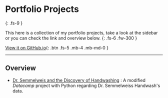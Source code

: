 # Portfolio Projects
{: .fs-9 }

This here is a collection of my portfolio projects, take a look at the sidebar or you can check the link and overview below.
{: .fs-6 .fw-300 }

[View it on GitHub.io](https://muhamadridhomm.github.io/portfolio-projects/){: .btn .fs-5 .mb-4 .mb-md-0 }

---

## Overview

* [Dr. Semmelweis and the Discovery of Handwashing](#handwash-project) :
A  modified *Datacamp* project with Python regarding Dr. Semmelweiss Handwash's data.

